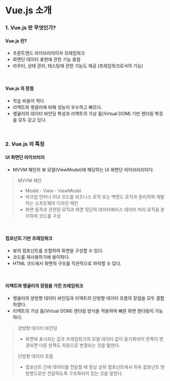 # Vue.js 소개

### 1. Vue.js 란 무엇인가?

#### Vue.js 란?

* 프론트엔드 라이브러리이자 프레임워크
* 화면단 데이터 표현에 관한 기능 중점
* 라우터, 상태 관리, 테스팅에 관한 기능도 제공 (프레임워크로서의 기능)

<br>

#### Vue.js 의 장점

* 학습 비용이 적다
* 리액트와 앵귤러에 비해 성능이 우수하고 빠르다.
* 앵귤러의 데이터 바인딩 특성과 리액트의 가상 돔(Virtual DOM) 기반 렌더링 특징을 모두 갖고 있다.

<br>

### 2. Vue.js 의 특징

#### UI 화면단 라이브러리

* MVVM 패턴의 뷰 모델(ViewModel)에 해당하는 UI 화면단 라이브러리이다.

> MVVM 패턴
> * Model - View - ViewModel
> * 마크업 언어나 GUI 코드를 비즈니스 로직 또는 백엔드 로직과 분리하여 개발하는 소프트웨어 디자인 패턴
> * 화면 동작과 관련된 로직과 화면 뒷단의 데이터베이스 데이터 처리 로직을 분리하여 코드를 구성

<br>

#### 컴포넌트 기반 프레임워크

* 뷰의 컴포넌트를 조합하여 화면을 구성할 수 있다.
* 코드를 재사용하기에 용이하다.
* HTML 코드에서 화면의 구조를 직관적으로 파악할 수 있다.

<br>

#### 리액트와 앵귤러의 장점을 가진 프레임워크

* 앵귤러의 양방향 데이터 바인딩과 리액트의 단방향 데이터 흐름의 장점을 모두 결합하였다.
* 리액트의 가상 돔(Virtual DOM) 렌더링 방식을 적용하여 빠른 화면 렌더링이 가능하다.

> 양방향 데이터 바인딩
> * 화면에 표시되는 값과 프레임워크의 모델 데이터 값이 동기화되어 한쪽이 변경되면 다른 한쪽도 자동으로 변경되는 것을 말한다.

> 단방향 데이터 흐름
> * 컴포넌트 간에 데이터를 전달할 때 항상 상위 컴포넌트에서 하위 컴포넌트 한 방향으로만 전달하도록 구조화되어 있는 것을 말한다.